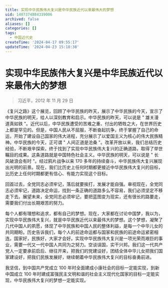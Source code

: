 ```yaml
---
title: 实现中华民族伟大复兴是中华民族近代以来最伟大的梦想
uid: 1407374884339006
archived: false
aliases: []
categories: []
tags:
  - 中国近代史
createTime: '2024-04-17 09:55:17'
updateTime: '2024-04-23 15:18:38'
---
```


# 实现中华民族伟大复兴是中华民族近代以来最伟大的梦想

> 习近平，2012 年 11 月 29 日

《复兴之路》这个展览，回顾了中华民族的昨天，展示了中华民族的今天，宣示了中华民族的明天，给人以深刻教育和启示。中华民族的昨天，可以说是 " 雄关漫道真如铁 "。近代以后，中华民族遭受的苦难之重、付出的牺牲之大，在世界历史上都是罕见的。但是，中国人民从不屈服，不断奋起抗争，终于掌握了自己的命运，开始了建设自己国家的伟大进程，充分展示了以爱国主义为核心的伟大民族精神。中华民族的今天，正可谓 " 人间正道是沧桑 "。改革开放以来，我们总结历史经验，不断艰辛探索，终于找到了实现中华民族伟大复兴的正确道路，取得了举世瞩目的成果。这条道路就是中国特色社会主义。中华民族的明天，可以说是 " 长风破浪会有时 "。经过鸦片战争以来 170 多年的持续奋斗，中华民族伟大复兴展现出光明的前景。现在，我们比历史上任何时期都更接近中华民族伟大复兴的目标，比历史上任何时期都更有信心、有能力实现这个目标。

回首过去，全党同志必须牢记，落后就要挨打，发展才能自强。审视现在，全党同志必须牢记，道路决定命运，找到一条正确的道路多么不容易，我们必须坚定不移走下去。展望未来，全党同志必须牢记，要把蓝图变为现实，还有很长的路要走，需要我们付出长期艰苦的努力。

每个人都有理想和追求，都有自己的梦想。现在，大家都在讨论中国梦，我以为，实现中华民族伟大复兴，就是中华民族近代以来最伟大的梦想。这个梦想，凝聚了几代中国人的夙愿，体现了中华民族和中国人民的整体利益，是每一个中华儿女的共同期盼。历史告诉我们，每个人的前途命运都与国家和民族的前途命运紧密相连。国家好，民族好，大家才会好。实现中华民族伟大复兴是一项光荣而艰巨的事业，需要一代又一代中国人共同为之努力。空谈误国，实干兴邦。我们这一代共产党人一定要承前启后、继往开来，把我们的党建设好，团结全体中华儿女把我们国家建设好，把我们民族发展好，继续朝着中华民族伟大复兴的目标奋勇前进。

我坚信，到中国共产党成立 100 年时全面建成小康社会的目标一定能实现，到新中国成立 100 年时建成富强民主文明和谐的社会主义现代化国家的目标一定能实现，中华民族伟大复兴的梦想一定能实现。
